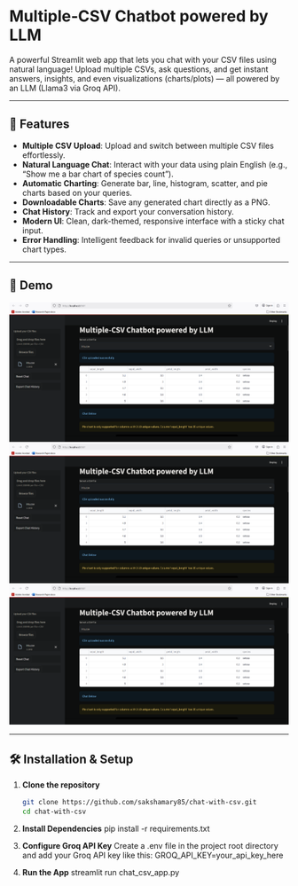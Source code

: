 # Multiple‑CSV Chatbot powered by LLM

A powerful Streamlit web app that lets you chat with your CSV files using natural language! Upload multiple CSVs, ask questions, and get instant answers, insights, and even visualizations (charts/plots) — all powered by an LLM (Llama3 via Groq API).

---

## 🚀 Features
- **Multiple CSV Upload**: Upload and switch between multiple CSV files effortlessly.
- **Natural Language Chat**: Interact with your data using plain English (e.g., “Show me a bar chart of species count”).
- **Automatic Charting**: Generate bar, line, histogram, scatter, and pie charts based on your queries.
- **Downloadable Charts**: Save any generated chart directly as a PNG.
- **Chat History**: Track and export your conversation history.
- **Modern UI**: Clean, dark-themed, responsive interface with a sticky chat input.
- **Error Handling**: Intelligent feedback for invalid queries or unsupported chart types.

---

## 🧪 Demo  
![Demo Screenshot](https://github.com/sakshamary85/Chat_with_csvs/blob/main/Screenshot%202025-06-23%20142303.png)
![Demo Screenshot](https://github.com/sakshamary85/Chat_with_csvs/blob/main/Screenshot%202025-06-23%20142303.png)
![Demo Screenshot](https://github.com/sakshamary85/Chat_with_csvs/blob/main/Screenshot%202025-06-23%20142303.png)

---

## 🛠️ Installation & Setup

1. **Clone the repository**  
   ```bash
   git clone https://github.com/sakshamary85/chat-with-csv.git
   cd chat-with-csv
2. **Install Dependencies**
   pip install -r requirements.txt
   
3. **Configure Groq API Key**
   Create a .env file in the project root directory and add your Groq API key like this:
   GROQ_API_KEY=your_api_key_here

4. **Run the App**
   streamlit run chat_csv_app.py
